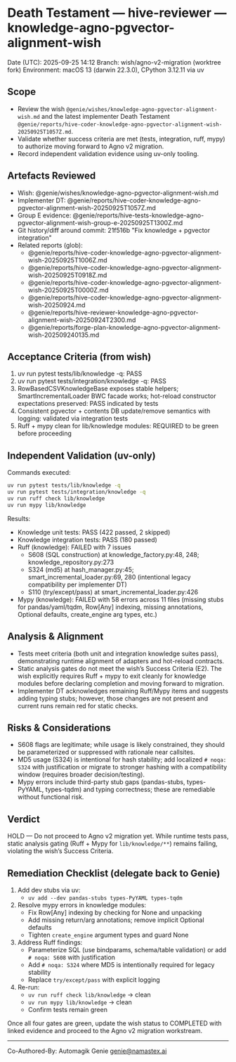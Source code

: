# Death Testament — hive-reviewer — knowledge-agno-pgvector-alignment-wish

Date (UTC): 2025-09-25 14:12
Branch: wish/agno-v2-migration (worktree fork)
Environment: macOS 13 (darwin 22.3.0), CPython 3.12.11 via uv

## Scope
- Review the wish `@genie/wishes/knowledge-agno-pgvector-alignment-wish.md` and the latest implementer Death Testament `@genie/reports/hive-coder-knowledge-agno-pgvector-alignment-wish-20250925T1057Z.md`.
- Validate whether success criteria are met (tests, integration, ruff, mypy) to authorize moving forward to Agno v2 migration.
- Record independent validation evidence using uv-only tooling.

## Artefacts Reviewed
- Wish: @genie/wishes/knowledge-agno-pgvector-alignment-wish.md
- Implementer DT: @genie/reports/hive-coder-knowledge-agno-pgvector-alignment-wish-20250925T1057Z.md
- Group E evidence: @genie/reports/hive-tests-knowledge-agno-pgvector-alignment-wish-group-e-20250925T1300Z.md
- Git history/diff around commit: 21f516b "Fix knowledge + pgvector integration"
- Related reports (glob):
  - @genie/reports/hive-coder-knowledge-agno-pgvector-alignment-wish-20250925T1006Z.md
  - @genie/reports/hive-coder-knowledge-agno-pgvector-alignment-wish-20250925T0918Z.md
  - @genie/reports/hive-coder-knowledge-agno-pgvector-alignment-wish-20250925T0000Z.md
  - @genie/reports/hive-coder-knowledge-agno-pgvector-alignment-wish-20250924.md
  - @genie/reports/hive-reviewer-knowledge-agno-pgvector-alignment-wish-20250924T2300.md
  - @genie/reports/forge-plan-knowledge-agno-pgvector-alignment-wish-202509240135.md

## Acceptance Criteria (from wish)
1) uv run pytest tests/lib/knowledge -q: PASS
2) uv run pytest tests/integration/knowledge -q: PASS
3) RowBasedCSVKnowledgeBase exposes stable helpers; SmartIncrementalLoader BWC facade works; hot-reload constructor expectations preserved: PASS indicated by tests
4) Consistent pgvector + contents DB update/remove semantics with logging: validated via integration tests
5) Ruff + mypy clean for lib/knowledge modules: REQUIRED to be green before proceeding

## Independent Validation (uv-only)
Commands executed:
```bash
uv run pytest tests/lib/knowledge -q
uv run pytest tests/integration/knowledge -q
uv run ruff check lib/knowledge
uv run mypy lib/knowledge
```
Results:
- Knowledge unit tests: PASS (422 passed, 2 skipped)
- Knowledge integration tests: PASS (180 passed)
- Ruff (knowledge): FAILED with 7 issues
  - S608 (SQL construction) at knowledge_factory.py:48, 248; knowledge_repository.py:273
  - S324 (md5) at hash_manager.py:45; smart_incremental_loader.py:69, 280 (intentional legacy compatibility per implementer DT)
  - S110 (try/except/pass) at smart_incremental_loader.py:426
- Mypy (knowledge): FAILED with 58 errors across 11 files (missing stubs for pandas/yaml/tqdm, Row[Any] indexing, missing annotations, Optional defaults, create_engine arg types, etc.)

## Analysis & Alignment
- Tests meet criteria (both unit and integration knowledge suites pass), demonstrating runtime alignment of adapters and hot-reload contracts.
- Static analysis gates do not meet the wish’s Success Criteria (E2). The wish explicitly requires Ruff + mypy to exit cleanly for knowledge modules before declaring completion and moving forward to migration.
- Implementer DT acknowledges remaining Ruff/Mypy items and suggests adding typing stubs; however, those changes are not present and current runs remain red for static checks.

## Risks & Considerations
- S608 flags are legitimate; while usage is likely constrained, they should be parameterized or suppressed with rationale near callsites.
- MD5 usage (S324) is intentional for hash stability; add localized `# noqa: S324` with justification or migrate to stronger hashing with a compatibility window (requires broader decision/testing).
- Mypy errors include third-party stub gaps (pandas-stubs, types-PyYAML, types-tqdm) and typing correctness; these are remediable without functional risk.

## Verdict
HOLD — Do not proceed to Agno v2 migration yet. While runtime tests pass, static analysis gating (Ruff + Mypy for `lib/knowledge/**`) remains failing, violating the wish’s Success Criteria.

## Remediation Checklist (delegate back to Genie)
1) Add dev stubs via uv:
   - `uv add --dev pandas-stubs types-PyYAML types-tqdm`
2) Resolve mypy errors in knowledge modules:
   - Fix Row[Any] indexing by checking for None and unpacking
   - Add missing return/arg annotations; remove implicit Optional defaults
   - Tighten `create_engine` argument types and guard None
3) Address Ruff findings:
   - Parameterize SQL (use bindparams, schema/table validation) or add `# noqa: S608` with justification
   - Add `# noqa: S324` where MD5 is intentionally required for legacy stability
   - Replace `try/except/pass` with explicit logging
4) Re-run:
   - `uv run ruff check lib/knowledge` → clean
   - `uv run mypy lib/knowledge` → clean
   - Confirm tests remain green

Once all four gates are green, update the wish status to COMPLETED with linked evidence and proceed to the Agno v2 migration workstream.

---
Co-Authored-By: Automagik Genie <genie@namastex.ai>
